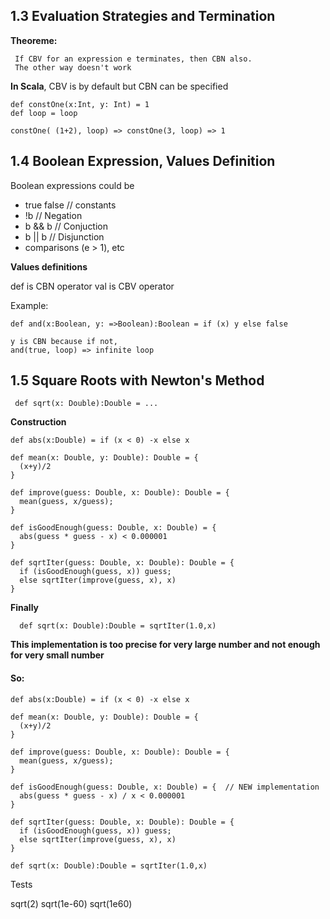 
## 1.3 Evaluation Strategies and Termination

**Theoreme:**
```
 If CBV for an expression e terminates, then CBN also.
 The other way doesn't work
```

**In Scala**, CBV is by default but CBN can be specified
```
def constOne(x:Int, y: Int) = 1
def loop = loop

constOne( (1+2), loop) => constOne(3, loop) => 1
```

## 1.4 Boolean Expression, Values Definition

Boolean expressions could be
- true false // constants
- !b		 // Negation
- b && b	 // Conjuction
- b || b	 // Disjunction
- comparisons (e > 1), etc

**Values definitions**

def is CBN operator
val is CBV operator

Example:
```
def and(x:Boolean, y: =>Boolean):Boolean = if (x) y else false

y is CBN because if not,
and(true, loop) => infinite loop
```

## 1.5 Square Roots with Newton's Method

```
 def sqrt(x: Double):Double = ...
```


**Construction**

```
def abs(x:Double) = if (x < 0) -x else x

def mean(x: Double, y: Double): Double = {
  (x+y)/2
}

def improve(guess: Double, x: Double): Double = {
  mean(guess, x/guess);
}

def isGoodEnough(guess: Double, x: Double) = {
  abs(guess * guess - x) < 0.000001
}

def sqrtIter(guess: Double, x: Double): Double = {
  if (isGoodEnough(guess, x)) guess;
  else sqrtIter(improve(guess, x), x)
}

```

**Finally**

```
  def sqrt(x: Double):Double = sqrtIter(1.0,x)
```

**This implementation is too precise for very large number and not enough for very small number**



#### So:

```
def abs(x:Double) = if (x < 0) -x else x

def mean(x: Double, y: Double): Double = {
  (x+y)/2
}

def improve(guess: Double, x: Double): Double = {
  mean(guess, x/guess);
}

def isGoodEnough(guess: Double, x: Double) = {  // NEW implementation
  abs(guess * guess - x) / x < 0.000001
}

def sqrtIter(guess: Double, x: Double): Double = {
  if (isGoodEnough(guess, x)) guess;
  else sqrtIter(improve(guess, x), x)
}

def sqrt(x: Double):Double = sqrtIter(1.0,x)

```

Tests

sqrt(2)
sqrt(1e-60)
sqrt(1e60)
